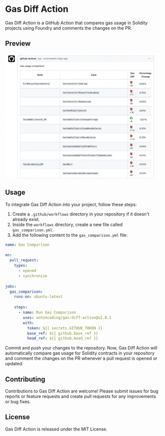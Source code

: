 # Gas Diff Action

Gas Diff Action is a GitHub Action that compares gas usage in Solidity projects using Foundry and comments the changes on the PR.

## Preview

![](./docs/imgs/screenshot.png)

## Usage

To integrate Gas Diff Action into your project, follow these steps:

1. Create a `.github/workflows` directory in your repository if it doesn't already exist.
2. Inside the `workflows` directory, create a new file called `gas_comparison.yml`.
3. Add the following content to the `gas_comparison.yml` file:

```yaml
name: Gas Comparison

on:
  pull_request:
    types:
      - opened
      - synchronize

jobs:
  gas_comparison:
    runs-on: ubuntu-latest

    steps:
      - name: Run Gas Comparison
        uses: antoncoding/gas-diff-action@v2.0.1
        with:
          token: ${{ secrets.GITHUB_TOKEN }}
          base_ref: ${{ github.base_ref }}
          head_ref: ${{ github.head_ref }}
```

Commit and push your changes to the repository.
Now, Gas Diff Action will automatically compare gas usage for Solidity contracts in your repository and comment the changes on the PR whenever a pull request is opened or updated.

## Contributing

Contributions to Gas Diff Action are welcome! Please submit issues for bug reports or feature requests and create pull requests for any improvements or bug fixes.

## License

Gas Diff Action is released under the MIT License.